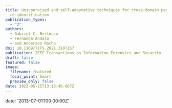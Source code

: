 ```yaml
---
title: Unsupervised and self-adaptative techniques for cross-domain person
  re-identification
publication_types:
  - "2"
authors:
  - Gabriel C. Bertocco
  - Fernanda Andaló
  - and Anderson Rocha
doi: 10.1109/TIFS.2021.3107157
publication: IEEE Transactions on Information Forensics and Security
draft: false
featured: false
image:
  filename: featured
  focal_point: Smart
  preview_only: false
date: 2022-05-25T13:18:49.667Z
---
```

date: '2013-07-01T00:00:00Z'